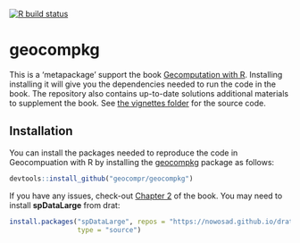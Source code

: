 
<!-- badges: start -->

[![R build
status](https://github.com/geocompr/geocompkg/workflows/R-CMD-check/badge.svg)](https://github.com/geocompr/geocompkg/actions)
<!-- badges: end -->

<!-- README.md is generated from README.Rmd. Please edit that file -->

# geocompkg

This is a ‘metapackage’ support the book [Gecomputation with
R](https://geocompr.robinlovelace.net/). Installing installing it will
give you the dependencies needed to run the code in the book. The
repository also contains up-to-date solutions additional materials to
supplement the book. See [the vignettes
folder](https://github.com/geocompr/geocompkg/tree/master/vignettes) for
the source code.

## Installation

You can install the packages needed to reproduce the code in
Geocompuation with R by installing the
[geocompkg](https://github.com/geocompr/geocompkg) package as follows:

``` r
devtools::install_github("geocompr/geocompkg")
```

If you have any issues, check-out
[Chapter 2](https://geocompr.robinlovelace.net/spatial-class.html) of
the book. You may need to install **spDataLarge** from
drat:

``` r
install.packages("spDataLarge", repos = "https://nowosad.github.io/drat/",
                 type = "source")
```
